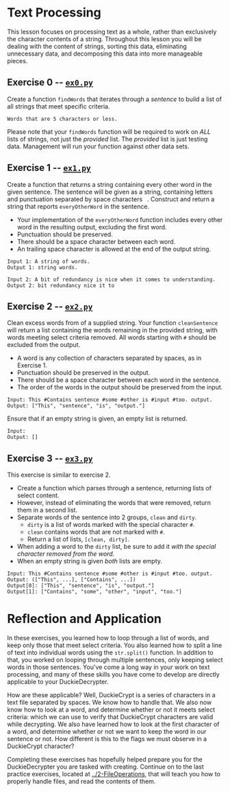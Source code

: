 # Text Processing

This lesson focuses on processing text as a whole, rather than exclusively the character contents of a string. Throughout this lesson you will be dealing with the content of strings, sorting this data, eliminating unnecessary data, and decomposing this data into more manageable pieces.


## Exercise 0 -- [`ex0.py`](./ex0.py)

Create a function `findWords` that iterates through a *sentence* to build a
list of all strings that meet specific criteria.

```
Words that are 5 characters or less.
```

Please note that your `findWords` function will be required to work on *ALL*
lists of strings, not just the *provided* list. The *provided* list is just
testing data.  Management will run your function against other data sets.


## Exercise 1 -- [`ex1.py`](./ex1.py)

Create a function that returns a string containing every other word in the
given sentence. The sentence will be given as a string, containing letters and
punctuation separated by space characters ` `.  Construct and return a string
that reports `everyOtherWord` in the sentence.

*   Your implementation of the `everyOtherWord` function includes every other
    word in the resulting output, excluding the first word.
*   Punctuation should be preserved.
*   There should be a space character between each word.
*   An trailing space character is allowed at the end of the output string.

```
Input 1: A string of words.
Output 1: string words.

Input 2: A bit of redundancy is nice when it comes to understanding.
Output 2: bit redundancy nice it to
```


## Exercise 2 -- [`ex2.py`](./ex2.py)

Clean excess words from of a supplied string.  Your function `cleanSentence`
will return a list containing the words remaining in the provided string, with
words meeting select criteria removed.  All words starting with `#` should be
excluded from the output.

*   A word is any collection of characters separated by spaces, as in Exercise 1.
*   Punctuation should be preserved in the output.
*   There should be a space character between each word in the sentence.
*   The order of the words in the output should be preserved from the input.

```
Input: This #Contains sentence #some #other is #input #too. output.
Output: ["This", "sentence", "is", "output."]
```

Ensure that if an empty string is given, an empty list is returned.

```
Input:
Output: []
```

## Exercise 3 -- [`ex3.py`](./ex3.py)

This exercise is similar to exercise 2.

*   Create a function which parses through a sentence, returning lists of select content.
*   However, instead of eliminating the words that were removed, return them in a second list.
*   Separate words of the sentence into 2 groups, `clean` and `dirty`.
    *   `dirty` is a list of words marked with the special character `#`.
    *   `clean` contains words that are not marked with `#`.
    *   Return a list of lists, `[clean, dirty]`.
*   When adding a word to the `dirty` list, be sure to add it *with the special
    character removed from the word.*
*   When an empty string is given *both* lists are empty.

```
Input: This #Contains sentence #some #other is #input #too. output.
Output: (["This", ...], ["Contains", ...])
Output[0]: ["This", "sentence", "is", "output."]
Output[1]: ["Contains", "some", "other", "input", "too."]
```


# Reflection and Application

In these exercises, you learned how to loop through a list of words, and keep
only those that meet select criteria. You also learned how to split a line of
text into individual words using the `str.split()` function. In addition to
that, you worked on looping through multiple sentences, only keeping select
words in those sentences. You've come a long way in your work on text
processing, and many of these skills you have come to develop are directly
applicable to your DuckieDecrypter.

How are these applicable? Well, DuckieCrypt is a series of characters in a text
file separated by spaces. We know how to handle that. We also now know how to
look at a word, and determine whether or not it meets select criteria: which we
can use to verify that DuckieCrypt characters are valid while decrypting. We
also have learned how to look at the first character of a word, and determine
whether or not we want to keep the word in our sentence or not. How different is
this to the flags we must observe in a DuckieCrypt character?

Completing these exercises has hopefully helped prepare you for the
DuckieDecrypter you are tasked with creating. Continue on to the last practice
exercises, located at [../2-FileOperations](../2-FileOperations), that will
teach you how to properly handle files, and read the contents of them.
